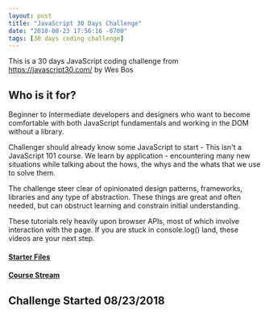 ```yaml
---
layout: post
title: "JavaScript 30 Days Challenge"
date: "2018-08-23 17:56:16 -0700"
tags: [30 days coding challenge]
---
```


This is a 30 days JavaScript coding challenge from https://javascript30.com/ by Wes Bos

## Who is it for?

Beginner to Intermediate developers and designers who want to become comfortable with both JavaScript fundamentals and working in the DOM without a library.

Challenger should already know some JavaScript to start - This isn't a JavaScript 101 course. We learn by application - encountering many new situations while talking about the hows, the whys and the whats that we use to solve them.

The challenge steer clear of opinionated design patterns, frameworks, libraries and any type of abstraction. These things are great and often needed, but can obstruct learning and constrain initial understanding.

These tutorials rely heavily upon browser APIs, most of which involve interaction with the page. If you are stuck in console.log() land, these videos are your next step.

#### [Starter Files](https://github.com/wesbos/JavaScript30)

#### [Course Stream](https://courses.wesbos.com)

## Challenge Started 08/23/2018
